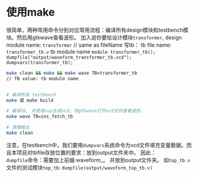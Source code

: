 # 使用make

很简单，两种常用命令分别对应常用流程：编译所有design模块和testbench模块。然后用gtkwave查看波形。
加入说你要给设计模块`transformer`, design module name: `transformer` // same as fileName
写tb：
tb file name: `transformer_tb.v`
tb module name `module transformer_tb();`
`dumpfile("output/waveform_transformer_tb.vcd");`
`dumpvars(transformer_tb);`
```bash
make clean && make && make wave TB=transformer_tb
// TB value: tb module name
```

```bash

# 编译所有 testbench
make 或 make build

# 编译tb, 并使用vvp生成vcd，用gtkwave打开vcd文件查看波形。
make wave TB=ins_fetch_tb 

# 清理输出
make clean

```

注意，在testbench中，我们要用`dumpvars`系统命令为vcd文件填充变量数据。而且本项目对tbfile存放位置的要求：放到output文件夹中。
因此：  
`dumpfile`命令：需要加上前缀:waveform_。 并放到output文件夹。
如`top_tb.v`文件的测试模块`top_tb`:  `dumpfile(output/waveform_top_tb.v)`

